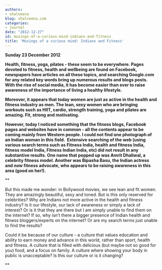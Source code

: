 ```yaml
---
authors:
- shalveena
blog: shalveena.com
categories:
- journal
date: "2012-12-27"
id: musings-of-a-curious-mind-indians-and-fitness
title: 'Musings of a curious mind: Indians and Fitness'
---
```


  

**Sunday 23 December 2012**

  

**Health, fitness, yoga, pilates - these seem to be everywhere. Pages devoted to fitness, health and wellbeing are found on Facebook, newspapers have articles on all these topics, and searching Google.com for any related key words bring up numerous results and blogs posts. With the rise of social media, it has become easier than ever to raise awareness of the importance of living a healthy lifestyle.**

**Moreover, it appears that today women are just as active in the health and fitness industry as men. The lean, sexy women who are bringing workouts such as HIIT, cardio, strength training, yoga and pilates are amazing. Fit, strong and motivating.**

  

**However, today I noticed something that the fitness blogs, Facebook pages and websites have in common - all the contents appear to be coming mainly from Western people. I could not find one photograph of an Indian woman in this field.  Extensive searching of the web (using various search terms such as Fitness India, health and fitness India, fitness model India, Fitness Indian India, etc) did not result in any substantive results. One name that popped up was Amrit Dhaliwal, a celebrity fitness model. Another was Bipasha Basu, the Indian actress and now fitness advocate, who appears to be raising awareness in this area (good on her!).**

**  

But this made me wonder: in Bollywood movies, we see lean and fit women. They are amazingly beautiful, sexy and toned. But is this only reserved for celebrities? Why are Indians not more active in the health and fitness industry? Is it our lifestyle, our lack of awareness or simply a lack of interest? Or is it that they are there but I am simply unable to find them on the internet? If so, why isn’t there a bigger presence of Indian health and fitness bloggers/experts on the internet? Or are my search terms just unable to find the results?

  

Could it be because of our culture - a culture that values education and ability to earn money and advance in this world, rather than sport, health and fitness. A culture that is filled with delicious (but maybe not so good for you) food, and a focus on family. A culture where showing your body in public is unacceptable? Is this our culture or is it changing?

**
